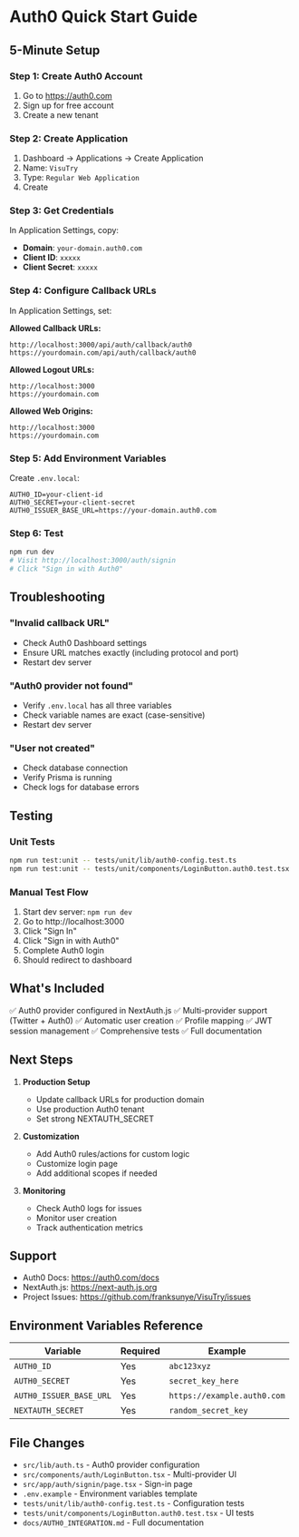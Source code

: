 # Auth0 Quick Start Guide

## 5-Minute Setup

### Step 1: Create Auth0 Account
1. Go to https://auth0.com
2. Sign up for free account
3. Create a new tenant

### Step 2: Create Application
1. Dashboard → Applications → Create Application
2. Name: `VisuTry`
3. Type: `Regular Web Application`
4. Create

### Step 3: Get Credentials
In Application Settings, copy:
- **Domain**: `your-domain.auth0.com`
- **Client ID**: `xxxxx`
- **Client Secret**: `xxxxx`

### Step 4: Configure Callback URLs
In Application Settings, set:

**Allowed Callback URLs:**
```
http://localhost:3000/api/auth/callback/auth0
https://yourdomain.com/api/auth/callback/auth0
```

**Allowed Logout URLs:**
```
http://localhost:3000
https://yourdomain.com
```

**Allowed Web Origins:**
```
http://localhost:3000
https://yourdomain.com
```

### Step 5: Add Environment Variables
Create `.env.local`:

```env
AUTH0_ID=your-client-id
AUTH0_SECRET=your-client-secret
AUTH0_ISSUER_BASE_URL=https://your-domain.auth0.com
```

### Step 6: Test
```bash
npm run dev
# Visit http://localhost:3000/auth/signin
# Click "Sign in with Auth0"
```

## Troubleshooting

### "Invalid callback URL"
- Check Auth0 Dashboard settings
- Ensure URL matches exactly (including protocol and port)
- Restart dev server

### "Auth0 provider not found"
- Verify `.env.local` has all three variables
- Check variable names are exact (case-sensitive)
- Restart dev server

### "User not created"
- Check database connection
- Verify Prisma is running
- Check logs for database errors

## Testing

### Unit Tests
```bash
npm run test:unit -- tests/unit/lib/auth0-config.test.ts
npm run test:unit -- tests/unit/components/LoginButton.auth0.test.tsx
```

### Manual Test Flow
1. Start dev server: `npm run dev`
2. Go to http://localhost:3000
3. Click "Sign In"
4. Click "Sign in with Auth0"
5. Complete Auth0 login
6. Should redirect to dashboard

## What's Included

✅ Auth0 provider configured in NextAuth.js
✅ Multi-provider support (Twitter + Auth0)
✅ Automatic user creation
✅ Profile mapping
✅ JWT session management
✅ Comprehensive tests
✅ Full documentation

## Next Steps

1. **Production Setup**
   - Update callback URLs for production domain
   - Use production Auth0 tenant
   - Set strong NEXTAUTH_SECRET

2. **Customization**
   - Add Auth0 rules/actions for custom logic
   - Customize login page
   - Add additional scopes if needed

3. **Monitoring**
   - Check Auth0 logs for issues
   - Monitor user creation
   - Track authentication metrics

## Support

- Auth0 Docs: https://auth0.com/docs
- NextAuth.js: https://next-auth.js.org
- Project Issues: https://github.com/franksunye/VisuTry/issues

## Environment Variables Reference

| Variable | Required | Example |
|----------|----------|---------|
| `AUTH0_ID` | Yes | `abc123xyz` |
| `AUTH0_SECRET` | Yes | `secret_key_here` |
| `AUTH0_ISSUER_BASE_URL` | Yes | `https://example.auth0.com` |
| `NEXTAUTH_SECRET` | Yes | `random_secret_key` |

## File Changes

- `src/lib/auth.ts` - Auth0 provider configuration
- `src/components/auth/LoginButton.tsx` - Multi-provider UI
- `src/app/auth/signin/page.tsx` - Sign-in page
- `.env.example` - Environment variables template
- `tests/unit/lib/auth0-config.test.ts` - Configuration tests
- `tests/unit/components/LoginButton.auth0.test.tsx` - UI tests
- `docs/AUTH0_INTEGRATION.md` - Full documentation

